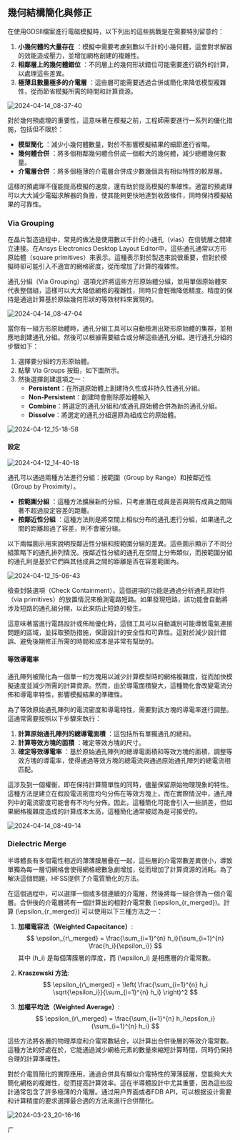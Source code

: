 幾何結構簡化與修正
---
在使用GDSII檔案進行電磁模擬時，以下列出的這些挑戰是在需要特別留意的： 
1. **小幾何體的大量存在** ：模擬中需要考慮到數以千計的小幾何體，這會對求解器的效能造成壓力，並增加網格創建的複雜性。 
2. **相鄰層上的幾何體錯位** ：不同層上的幾何形狀錯位可能需要進行額外的計算，以處理這些差異。 
3. **極薄且數量極多的介電層** ：這些層可能需要透過合併或簡化來降低模型複雜性，從而節省模擬所需的時間和計算資源。

![2024-04-14_08-37-40](/assets/2024-04-14_08-37-40_ybarp7udj.png)

對於幾何預處理的重要性，這意味著在模擬之前，工程師需要進行一系列的優化措施，包括但不限於： 
- **模型簡化** ：減少小幾何體數量，對於不影響模擬結果的細節進行省略。 
- **幾何體合併** ：將多個相鄰幾何體合併成一個較大的幾何體，減少總體幾何數量。 
- **介電層合併** ：將多個極薄的介電層合併成少數幾個具有相似特性的較厚層。

這樣的預處理不僅能提高模擬的速度，還有助於提高模擬的準確性。適當的預處理可以大大減少電磁求解器的負擔，使其能夠更快地達到收斂條件，同時保持模擬結果的可靠性。

### Via Grouping

在晶片製造過程中，常見的做法是使用數以千計的小通孔（vias）在信號層之間建立連接。在Ansys Electronics Desktop Layout Editor中，這些通孔通常以方形原始體（square primitives）來表示。這種表示對於製造來說很重要，但對於模擬時卻可能引入不適宜的網格密度，從而增加了計算的複雜性。

通孔分組（Via Grouping）選項允許將這些方形原始體分組，並用單個原始體來代表整個組，這樣可以大大降低網格的複雜性，同時只會輕微降低精度。精度的保持是通過計算基於原始幾何形狀的等效材料來實現的。

![2024-04-14_08-47-04](/assets/2024-04-14_08-47-04.png)

當你有一組方形原始體時，通孔分組工具可以自動檢測出矩形原始體的集群，並相應地創建通孔分組。然後可以根據需要結合或分解這些通孔分組。進行通孔分組的步驟如下：

1. 選擇要分組的方形原始體。
2. 點擊 Via Groups 按鈕，如下圖所示。
3. 然後選擇創建選項之一：
    - **Persistent**：在所選原始體上創建持久性或非持久性通孔分組。
    - **Non-Persistent**：創建時會刪除原始體輸入
    - **Combine**：將選定的通孔分組和/或通孔原始體合併為新的通孔分組。
    - **Dissolve**：將選定的通孔分組還原為組成它的原始體。

![2024-04-12_15-18-58](/assets/2024-04-12_15-18-58.png)

#### 設定

![2024-04-12_14-40-18](/assets/2024-04-12_14-40-18.png)


通孔可以通過兩種方法進行分組：按範圍（Group by Range）和按鄰近性（Group by Proximity）。 
- **按範圍分組** ：這種方法擴展新的分組，只考慮潛在成員是否與現有成員之間隔著不超過設定容差的距離。 
- **按鄰近性分組** ：這種方法則是將空間上相似分布的通孔進行分組，如果通孔之間的距離超過了容差，則不會被分組。

以下兩幅圖示用來說明按鄰近性分組和按範圍分組的差異。這些圖示顯示了不同分組策略下的通孔排列情況。按鄰近性分組的通孔在空間上分佈類似，而按範圍分組的通孔則是基於它們與其他成員之間的距離是否在容差範圍內。

![2024-04-12_15-06-43](/assets/2024-04-12_15-06-43.png)

檢查封裝選項（Check Containment）。這個選項的功能是通過分析通孔原始件（via primitives）的放置情況來檢測電路短路。如果發現短路，該功能會自動將涉及短路的通孔組分開，以此來防止短路的發生。

這意味著當進行電路設計或佈局優化時，這個工具可以自動識別可能導致電氣連接問題的區域，並採取預防措施，保證設計的安全性和可靠性。這對於減少設計錯誤、避免後期修正所需的時間和成本是非常有幫助的。

#### 等效導電率
通孔陣列被簡化為一個單一的方塊用以減少計算模型時的網格複雜度，從而加快模擬速度並減少所需的計算資源。然而，由於導電面積變大，這種簡化會改變電流分佈和導電率特性，影響模擬結果的準確性。

為了等效原始通孔陣列的電流密度和導電特性，需要對該方塊的導電率進行調整。這通常需要按照以下步驟來執行： 
1. **計算原始通孔陣列的總導電面積** ：這包括所有單獨通孔的總和。 
2. **計算等效方塊的面積** ：確定等效方塊的尺寸。 
3. **確定等效導電率** ：基於原始通孔陣列的總導電面積和等效方塊的面積，調整等效方塊的導電率，使得通過等效方塊的總電流與通過原始通孔陣列的總電流相匹配。

這涉及到一個權衡，即在保持計算簡單性的同時，儘量保留原始物理現象的特性。這種方法是建立在假設電流密度均勻分佈在等效方塊上，而在實際情況中，通孔陣列中的電流密度可能會有不均勻分佈。因此，這種簡化可能會引入一些誤差，但如果網格複雜度造成的計算成本太高，這種簡化通常被認為是可接受的。

![2024-04-14_08-49-14](/assets/2024-04-14_08-49-14.png)




### Dielectric Merge
半導體長有多個電性相近的薄薄膜層疊在一起，這些層的介電常數差異很小，導致單獨為每一層切網格會使得網格總數急劇增加，從而增加了計算資源的消耗。為了解決這個問題，HFSS提供了介電質簡化的方法。

在這個過程中，可以選擇一個或多個連續的介電層，然後將每一組合併為一個介電層。合併後的介電層將有一個計算出的相對介電常數 \(\epsilon_{r\_merged}\)。計算 \(\epsilon_{r\_merged}\) 可以使用以下三種方法之一：

1. **加權電容法（Weighted Capacitance）**:
   $$
   \epsilon_{r\_merged} = \frac{\sum_{i=1}^{n} h_i}{\sum_{i=1}^{n} \frac{h_i}{\epsilon_i}}
   $$
   其中 \(h_i\) 是每個薄膜層的厚度，而 \(\epsilon_i\) 是相應層的介電常數。

2. **Kraszewski 方法**:
   $$
   \epsilon_{r\_merged} = \left( \frac{\sum_{i=1}^{n} h_i \sqrt{\epsilon_i}}{\sum_{i=1}^{n} h_i} \right)^2
   $$

3. **加權平均法（Weighted Average）**:
   $$
   \epsilon_{r\_merged} = \frac{\sum_{i=1}^{n} h_i\epsilon_i}{\sum_{i=1}^{n} h_i}
   $$


這些方法將各層的物理厚度和介電常數結合，以計算出合併後層的等效介電常數。這種方法的好處在於，它能通過減少網格元素的數量來縮短計算時間，同時仍保持合理的計算準確性。

對於介電質簡化的實際應用，通過合併具有類似介電特性的薄薄膜層，您能夠大大簡化網格的複雜性，從而提高計算效率。這在半導體設計中尤其重要，因為這些設計通常包含了許多極薄的介電層。通过用户界面或者FDB API，可以根据设计需要和计算精度的要求選擇最合適的方法來進行合併簡化。

![2024-03-23_20-16-16](/assets/2024-03-23_20-16-16.png)

ㄏ
